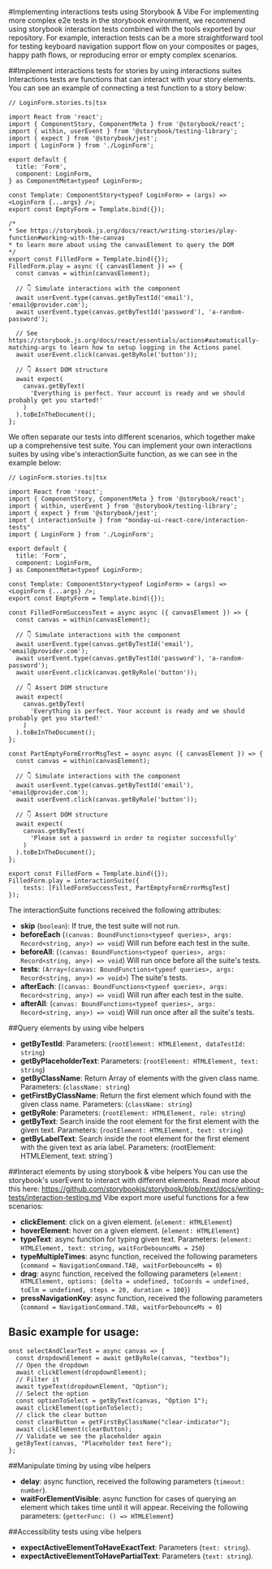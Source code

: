 #Implementing interactions tests using Storybook & Vibe
For implementing more complex e2e tests in the storybook environment, we recommend using storybook interaction tests combined with the tools exported by our repository.
For example, interaction tests can be a more straightforward tool for testing keyboard navigation support flow on your composites or pages, happy path flows, or reproducing error or empty complex scenarios.

##Implement interactions tests for stories by using interactions suites
Interactions tests are functions that can interact with your story elements.
You can see an example of connecting a test function to a story below:
````
// LoginForm.stories.ts|tsx

import React from 'react';
import { ComponentStory, ComponentMeta } from '@storybook/react';
import { within, userEvent } from '@storybook/testing-library';
import { expect } from '@storybook/jest';
import { LoginForm } from './LoginForm';

export default {
  title: 'Form',
  component: LoginForm,
} as ComponentMeta<typeof LoginForm>;

const Template: ComponentStory<typeof LoginForm> = (args) => <LoginForm {...args} />;
export const EmptyForm = Template.bind({});

/*
* See https://storybook.js.org/docs/react/writing-stories/play-function#working-with-the-canvas
* to learn more about using the canvasElement to query the DOM
*/
export const FilledForm = Template.bind({});
FilledForm.play = async ({ canvasElement }) => {
  const canvas = within(canvasElement);

  // 👇 Simulate interactions with the component
  await userEvent.type(canvas.getByTestId('email'), 'email@provider.com');
  await userEvent.type(canvas.getByTestId('password'), 'a-random-password');
  
  // See https://storybook.js.org/docs/react/essentials/actions#automatically-matching-args to learn how to setup logging in the Actions panel
  await userEvent.click(canvas.getByRole('button'));

  // 👇 Assert DOM structure
  await expect(
    canvas.getByText(
      'Everything is perfect. Your account is ready and we should probably get you started!'
    )
  ).toBeInTheDocument();
};
````

We often separate our tests into different scenarios, which together make up a comprehensive test suite.
You can implement your own interactions suites by using vibe's interactionSuite function, as we can see in the example below:
````
// LoginForm.stories.ts|tsx

import React from 'react';
import { ComponentStory, ComponentMeta } from '@storybook/react';
import { within, userEvent } from '@storybook/testing-library';
import { expect } from '@storybook/jest';
impot { interactionSuite } from "monday-ui-react-core/interaction-tests"
import { LoginForm } from './LoginForm';

export default {
  title: 'Form',
  component: LoginForm,
} as ComponentMeta<typeof LoginForm>;

const Template: ComponentStory<typeof LoginForm> = (args) => <LoginForm {...args} />;
export const EmptyForm = Template.bind({});

const FilledFormSuccessTest = async async ({ canvasElement }) => {
  const canvas = within(canvasElement);

  // 👇 Simulate interactions with the component
  await userEvent.type(canvas.getByTestId('email'), 'email@provider.com');
  await userEvent.type(canvas.getByTestId('password'), 'a-random-password');
  await userEvent.click(canvas.getByRole('button'));

  // 👇 Assert DOM structure
  await expect(
    canvas.getByText(
      'Everything is perfect. Your account is ready and we should probably get you started!'
    )
  ).toBeInTheDocument();
};

const PartEmptyFormErrorMsgTest = async async ({ canvasElement }) => {
  const canvas = within(canvasElement);

  // 👇 Simulate interactions with the component
  await userEvent.type(canvas.getByTestId('email'), 'email@provider.com');
  await userEvent.click(canvas.getByRole('button'));

  // 👇 Assert DOM structure
  await expect(
    canvas.getByText(
      'Please set a password in order to register successfully'
    )
  ).toBeInTheDocument();
};

export const FilledForm = Template.bind({});
FilledForm.play = interactionSuite({
    tests: [FilledFormSuccessTest, PartEmptyFormErrorMsgTest]
});
````

The interactionSuite functions received the following attributes:
- **skip** (`boolean`): If true, the test suite will not run.
- **beforeEach** (`(canvas: BoundFunctions<typeof queries>, args: Record<string, any>) => void`) Will run before each test in the suite.
- **beforeAll**:  (`(canvas: BoundFunctions<typeof queries>, args: Record<string, any>) => void`) Will run once before all the suite's tests.
- **tests**: `(Array<(canvas: BoundFunctions<typeof queries>, args: Record<string, any>) => void>`) The suite's tests.
- **afterEach**: (`(canvas: BoundFunctions<typeof queries>, args: Record<string, any>) => void`) Will run after each test in the suite.
- **afterAll**: (`canvas: BoundFunctions<typeof queries>, args: Record<string, any>) => void`) Will run once after all the suite's tests.

##Query elements by using vibe helpers
- **getByTestId**: Parameters: (`rootElement: HTMLElement, dataTestId: string`)
- **getByPlaceholderText**: Parameters:  (`rootElement: HTMLElement, text: string`)
- **getByClassName**: Return Array of elements with the given class name. Parameters: (`className: string`)
- **getFirstByClassName**: Return the first element which found with the given class name. Parameters: (`className: string`)
- **getByRole**: Parameters: (`rootElement: HTMLElement, role: string`)
- **getByText**: Search inside the root element for the first element with the given text. Parameters: (`rootElement: HTMLElement, text: string`)
- **getByLabelText**: Search inside the root element for the first element with the given text as aria label. Parameters: (rootElement: HTMLElement, text: string`)

##Interact elements by using storybook & vibe helpers
You can use the storybook's userEvent to interact with different elements. Read more about this here: https://github.com/storybookjs/storybook/blob/next/docs/writing-tests/interaction-testing.md
Vibe export more useful functions for a few scenarios:
- **clickElement**: click on a given element. (`element: HTMLElement`)
- **hoverElement**: hover on a given element. (`element: HTMLElement`)
- **typeText**: async function for typing given text. Parameters: (`element: HTMLElement, text: string, waitForDebounceMs = 250`)
- **typeMultipleTimes**:  async function, received the following parameters (`command = NavigationCommand.TAB, waitForDebounceMs = 0`)
- **drag**: async function, received the following parameters (`element: HTMLElement, options: {delta = undefined, toCoords = undefined, toElm = undefined, steps = 20, duration = 100}`)
- **pressNavigationKey**: async function, received the following parameters (`command = NavigationCommand.TAB, waitForDebounceMs = 0`)

## Basic example for usage:
```
onst selectAndClearTest = async canvas => {
  const dropdownElement = await getByRole(canvas, "textbox");
  // Open the dropdown
  await clickElement(dropdownElement);
  // Filter it
  await typeText(dropdownElement, "Option");
  // Select the option
  const optionToSelect = getByText(canvas, "Option 1");
  await clickElement(optionToSelect);
  // click the clear button
  const clearButton = getFirstByClassName("clear-indicator");
  await clickElement(clearButton);
  // Validate we see the placeholder again
  getByText(canvas, "Placeholder text here");
};
```

##Manipulate timing by using vibe helpers
- **delay**: async function, received the following parameters (`timeout: number`).
- **waitForElementVisible**: async function for cases of querying an element which takes time until it will appear. Receiving the following parameters: (`getterFunc: () => HTMLElement`)

##Accessibility tests using vibe helpers
- **expectActiveElementToHaveExactText**: Parameters (`text: string`).
- **expectActiveElementToHavePartialText**: Parameters (`text: string`). 
